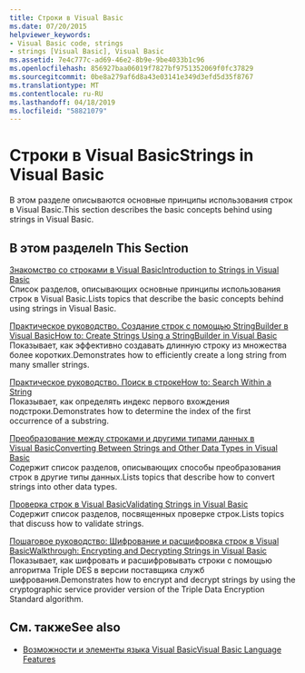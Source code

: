 ```yaml
---
title: Строки в Visual Basic
ms.date: 07/20/2015
helpviewer_keywords:
- Visual Basic code, strings
- strings [Visual Basic], Visual Basic
ms.assetid: 7e4c777c-ad69-46e2-8b9e-9be4033b1c96
ms.openlocfilehash: 856927baa06019f7827bf9751352069f0fc37829
ms.sourcegitcommit: 0be8a279af6d8a43e03141e349d3efd5d35f8767
ms.translationtype: MT
ms.contentlocale: ru-RU
ms.lasthandoff: 04/18/2019
ms.locfileid: "58821079"
---
```

# <a name="strings-in-visual-basic"></a><span data-ttu-id="18dd3-102">Строки в Visual Basic</span><span class="sxs-lookup"><span data-stu-id="18dd3-102">Strings in Visual Basic</span></span>
<span data-ttu-id="18dd3-103">В этом разделе описываются основные принципы использования строк в Visual Basic.</span><span class="sxs-lookup"><span data-stu-id="18dd3-103">This section describes the basic concepts behind using strings in Visual Basic.</span></span>  
  
## <a name="in-this-section"></a><span data-ttu-id="18dd3-104">В этом разделе</span><span class="sxs-lookup"><span data-stu-id="18dd3-104">In This Section</span></span>  
 [<span data-ttu-id="18dd3-105">Знакомство со строками в Visual Basic</span><span class="sxs-lookup"><span data-stu-id="18dd3-105">Introduction to Strings in Visual Basic</span></span>](../../../../visual-basic/programming-guide/language-features/strings/introduction-to-strings.md)  
 <span data-ttu-id="18dd3-106">Список разделов, описывающих основные принципы использования строк в Visual Basic.</span><span class="sxs-lookup"><span data-stu-id="18dd3-106">Lists topics that describe the basic concepts behind using strings in Visual Basic.</span></span>  
  
 [<span data-ttu-id="18dd3-107">Практическое руководство. Создание строк с помощью StringBuilder в Visual Basic</span><span class="sxs-lookup"><span data-stu-id="18dd3-107">How to: Create Strings Using a StringBuilder in Visual Basic</span></span>](../../../../visual-basic/programming-guide/language-features/strings/how-to-create-strings-using-a-stringbuilder.md)  
 <span data-ttu-id="18dd3-108">Показывает, как эффективно создавать длинную строку из множества более коротких.</span><span class="sxs-lookup"><span data-stu-id="18dd3-108">Demonstrates how to efficiently create a long string from many smaller strings.</span></span>  
  
 [<span data-ttu-id="18dd3-109">Практическое руководство. Поиск в строке</span><span class="sxs-lookup"><span data-stu-id="18dd3-109">How to: Search Within a String</span></span>](../../../../visual-basic/programming-guide/language-features/strings/how-to-search-within-a-string.md)  
 <span data-ttu-id="18dd3-110">Показывает, как определять индекс первого вхождения подстроки.</span><span class="sxs-lookup"><span data-stu-id="18dd3-110">Demonstrates how to determine the index of the first occurrence of a substring.</span></span>  
  
 [<span data-ttu-id="18dd3-111">Преобразование между строками и другими типами данных в Visual Basic</span><span class="sxs-lookup"><span data-stu-id="18dd3-111">Converting Between Strings and Other Data Types in Visual Basic</span></span>](../../../../visual-basic/programming-guide/language-features/strings/converting-between-strings-and-other-data-types.md)  
 <span data-ttu-id="18dd3-112">Содержит список разделов, описывающих способы преобразования строк в другие типы данных.</span><span class="sxs-lookup"><span data-stu-id="18dd3-112">Lists topics that describe how to convert strings into other data types.</span></span>  
  
 [<span data-ttu-id="18dd3-113">Проверка строк в Visual Basic</span><span class="sxs-lookup"><span data-stu-id="18dd3-113">Validating Strings in Visual Basic</span></span>](../../../../visual-basic/programming-guide/language-features/strings/validating-strings.md)  
 <span data-ttu-id="18dd3-114">Содержит список разделов, посвященных проверке строк.</span><span class="sxs-lookup"><span data-stu-id="18dd3-114">Lists topics that discuss how to validate strings.</span></span>  
  
 [<span data-ttu-id="18dd3-115">Пошаговое руководство: Шифрование и расшифровка строк в Visual Basic</span><span class="sxs-lookup"><span data-stu-id="18dd3-115">Walkthrough: Encrypting and Decrypting Strings in Visual Basic</span></span>](../../../../visual-basic/programming-guide/language-features/strings/walkthrough-encrypting-and-decrypting-strings.md)  
 <span data-ttu-id="18dd3-116">Показывает, как шифровать и расшифровывать строки с помощью алгоритма Triple DES в версии поставщика служб шифрования.</span><span class="sxs-lookup"><span data-stu-id="18dd3-116">Demonstrates how to encrypt and decrypt strings by using the cryptographic service provider version of the Triple Data Encryption Standard algorithm.</span></span>  
  
## <a name="see-also"></a><span data-ttu-id="18dd3-117">См. также</span><span class="sxs-lookup"><span data-stu-id="18dd3-117">See also</span></span>

- [<span data-ttu-id="18dd3-118">Возможности и элементы языка Visual Basic</span><span class="sxs-lookup"><span data-stu-id="18dd3-118">Visual Basic Language Features</span></span>](../../../../visual-basic/programming-guide/language-features/index.md)
